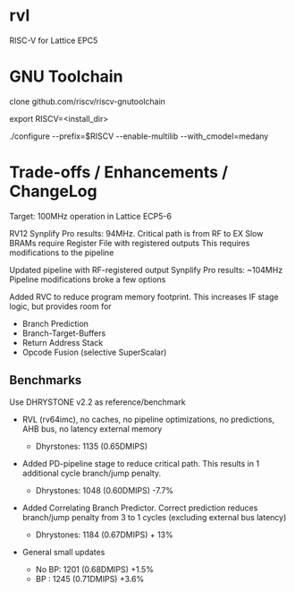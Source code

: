 # rvl
RISC-V for Lattice EPC5


# GNU Toolchain
clone github.com/riscv/riscv-gnutoolchain

export RISCV=<install_dir>

./configure --prefix=$RISCV --enable-multilib --with_cmodel=medany


# Trade-offs / Enhancements / ChangeLog
Target: 100MHz operation in Lattice ECP5-6

RV12 Synplify Pro results: 94MHz. Critical path is from RF to EX
Slow BRAMs require Register File with registered outputs
This requires modifications to the pipeline

Updated pipeline with RF-registered output
Synplify Pro results: ~104MHz
Pipeline modifications broke a few options

Added RVC to reduce program memory footprint. This increases IF stage logic, but provides room for
- Branch Prediction
- Branch-Target-Buffers
- Return Address Stack
- Opcode Fusion (selective SuperScalar)

## Benchmarks
Use DHRYSTONE v2.2 as reference/benchmark

- RVL (rv64imc), no caches, no pipeline optimizations, no predictions, AHB bus, no latency external memory
  - Dhyrstones: 1135 (0.65DMIPS)

- Added PD-pipeline stage to reduce critical path. This results in 1 additional cycle branch/jump penalty.
  - Dhrystones: 1048 (0.60DMIPS) -7.7%

- Added Correlating Branch Predictor. Correct prediction reduces branch/jump penalty from 3 to 1 cycles (excluding external bus latency)
  - Dhrystones: 1184 (0.67DMIPS) + 13%

- General small updates
  - No BP: 1201 (0.68DMIPS) +1.5%
  - BP   : 1245 (0.71DMIPS) +3.6%

